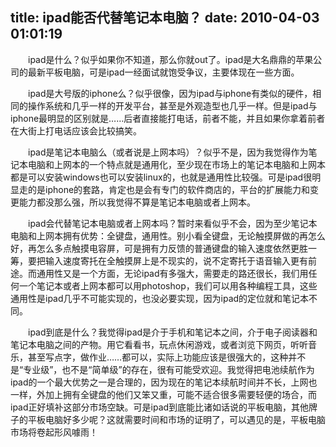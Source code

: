 title: ipad能否代替笔记本电脑？
date: 2010-04-03 01:01:19
---

　　ipad是什么？似乎如果你不知道，那么你就out了。ipad是大名鼎鼎的苹果公司的最新平板电脑，可是ipad一经面试就饱受争议，主要体现在一些方面。

　　ipad是大号版的iphone么？似乎很像，因为ipad与iphone有类似的硬件，相同的操作系统和几乎一样的开发平台，甚至是外观造型也几乎一样。但是ipad与iphone最明显的区别就是……后者直接能打电话，前者不能，并且如果你拿着前者在大街上打电话应该会比较搞笑。

　　ipad是笔记本电脑么（或者说是上网本吗）？似乎不是，因为我觉得作为笔记本电脑和上网本的一个特点就是通用化，至少现在市场上的笔记本电脑和上网本都是可以安装windows也可以安装linux的，也就是通用性比较强。可是ipad很明显走的是iphone的套路，肯定也是会有专门的软件商店的，平台的扩展能力和变更能力都没那么强，所以我觉得不算是笔记本电脑或者上网本。

　　ipad会代替笔记本电脑或者上网本吗？暂时来看似乎不会，因为至少笔记本电脑和上网本拥有优势：全键盘，通用性。别小看全键盘，无论触摸屏做的再怎么好，再怎么多点触摸电容屏，可是拥有力反馈的普通键盘的输入速度依然更胜一筹，要把输入速度寄托在全触摸屏上是不现实的，说不定寄托于语音输入更有前途。而通用性又是一个方面，无论ipad有多强大，需要走的路还很长，我们用任何一个笔记本或者上网本都可以用photoshop，我们可以用各种编程工具，这些通用性是ipad几乎不可能实现的，也没必要实现，因为ipad的定位就和笔记本不同。

　　ipad到底是什么？我觉得ipad是介于手机和笔记本之间，介于电子阅读器和笔记本电脑之间的产物。用它看看书，玩点休闲游戏，或者浏览下网页，听听音乐，甚至写点字，做作业……都可以，实际上功能应该是很强大的，这种并不是“专业级”，也不是“简单级”的存在，很有可能受欢迎。我觉得把电池续航作为ipad的一个最大优势之一是合理的，因为现在的笔记本续航时间并不长，上网也一样，外加上拥有全键盘的他们又笨又重，可能不适合很多需要轻便的场合，而ipad正好填补这部分市场空缺。可是ipad到底能比诸如话说的平板电脑，其他牌子的平板电脑好多少呢？这就需要时间和市场的证明了，可以遇见的是，平板电脑市场将卷起形风噱雨！